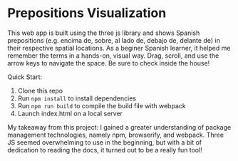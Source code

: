 # Prepositions Visualization
This web app is built using the three js library and shows Spanish prepositions (e.g. encima de, sobre, al lado de, debajo de, delante de) in their respective spatial locations. As a beginer Spanish learner, it helped me remember the terms in a hands-on, visual way. Drag, scroll, and use the arrow keys to navigate the space. Be sure to check inside the house!

Quick Start:
1. Clone this repo
2. Run <code>npm install</code> to install dependencies
3. Run <code>npm run build</code> to compile the build file with webpack
4. Launch index.html on a local server 


My takeaway from this project: I gained a greater understanding of package management technologies, namely npm, browserify, and webpack. Three JS seemed overwhelming to use in the beginning, but with a bit of dedication to reading the docs, it turned out to be a really fun tool!
